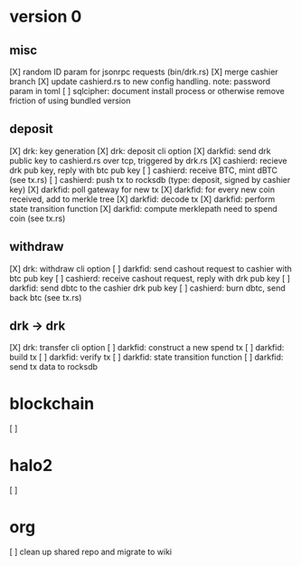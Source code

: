 # version 0 

## misc

[X] random ID param for jsonrpc requests (bin/drk.rs)
[X] merge cashier branch
[X] update cashierd.rs to new config handling. note: password param in toml
[ ] sqlcipher: document install process or otherwise remove friction of using bundled version

## deposit

[X] drk: key generation
[X] drk: deposit cli option
[X] darkfid: send drk public key to cashierd.rs over tcp, triggered by drk.rs
[X] cashierd: recieve drk pub key, reply with btc pub key
[ ] cashierd: receive BTC, mint dBTC (see tx.rs)
[ ] cashierd: push tx to rocksdb (type: deposit, signed by cashier key)
[X] darkfid: poll gateway for new tx
[X] darkfid: for every new coin received, add to merkle tree
[X] darkfid: decode tx
[X] darkfid: perform state transition function
[X] darkfid: compute merklepath need to spend coin (see tx.rs)

## withdraw

[X] drk: withdraw cli option
[ ] darkfid: send cashout request to cashier with btc pub key
[ ] cashierd: receive cashout request, reply with drk pub key
[ ] darkfid: send dbtc to the cashier drk pub key 
[ ] cashierd: burn dbtc, send back btc (see tx.rs)

## drk -> drk

[X] drk: transfer cli option
[ ] darkfid: construct a new spend tx
[ ] darkfid: build tx
[ ] darkfid: verify tx
[ ] darkfid: state transition function
[ ] darkfid: send tx data to rocksdb

# blockchain 

[ ] 

# halo2

[ ]

# org

[ ] clean up shared repo and migrate to wiki
